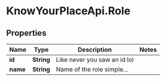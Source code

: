 # KnowYourPlaceApi.Role

## Properties
Name | Type | Description | Notes
------------ | ------------- | ------------- | -------------
**id** | **String** | Like never you saw an id lol | 
**name** | **String** | Name of the role simple... | 
